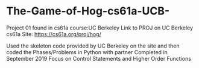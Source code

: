 # The-Game-of-Hog-cs61a-UCB-
Project 01 found in cs61a course:UC Berkeley 
Link to PROJ on UC Berkeley cs61a Site: https://cs61a.org/proj/hog/ 

Used the skeleton code provided by UC Berkeley on the site and then coded the Phases/Problems in Python with partner
Completed in September 2019
Focus on Control Statements and Higher Order Functions

